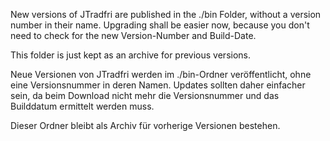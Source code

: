 New versions of JTradfri are published in the ./bin Folder, without a version number in their name. Upgrading shall be easier now, because you don't need to check for the new Version-Number and Build-Date.


This folder is just kept as an archive for previous versions.





Neue Versionen von JTradfri werden im ./bin-Ordner veröffentlicht, ohne eine Versionsnummer in deren Namen. Updates sollten daher einfacher sein, da beim Download nicht mehr die Versionsnummer und das Builddatum ermittelt werden muss.


Dieser Ordner bleibt als Archiv für vorherige Versionen bestehen.